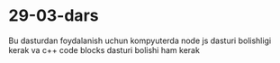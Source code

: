 # 29-03-dars
Bu dasturdan foydalanish uchun kompyuterda  node js  dasturi bolishligi kerak va c++ code blocks dasturi bolishi ham kerak
